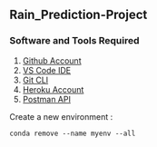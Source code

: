 ## Rain_Prediction-Project

### Software and Tools Required

1. [Github Account](https://github.com)
2. [VS Code IDE](https://code.visualstudio.com/)
3. [Git CLI](https://git-scm.com/book/en/v2/Getting-Started-The-Command-Line)
4. [Heroku Account](https://heroku.com)
5. [Postman API](https://www.postman.com/)

Create a new environment : 
```
conda remove --name myenv --all
```